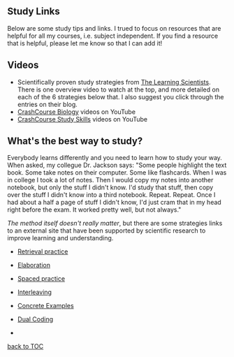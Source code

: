 Study Links
-----------

Below are some study tips and links. I trued to focus on resources that are helpful for all my courses, i.e.  subject independent. If you find a resource that is helpful, please let me know so that I can add it!

Videos
------

*   Scientifically proven study strategies from [The Learning Scientists](http://www.learningscientists.org/videos). There is one overview video to watch at the top, and more detailed on each of the 6 strategies below that. I also suggest you click through the entries on their blog.
*   [CrashCourse Biology](https://www.youtube.com/playlist?list=PL3EED4C1D684D3ADF) videos on YouTube
*   [CrashCourse Study Skills](https://www.youtube.com/playlist?list=PL8dPuuaLjXtNcAJRf3bE1IJU6nMfHj86W) videos on YouTube

What's the best way to study?
-----------------------------

Everybody learns differently and you need to learn how to study your way. When asked, my collegue Dr. Jackson says: "Some people highlight the text book. Some take notes on their computer. Some like flashcards. When I was in college I took a lot of notes. Then I would copy my notes into another notebook, but only the stuff I didn't know. I'd study that stuff, then copy over the stuff I didn't know into a third notebook. Repeat. Repeat. Once I had about a half a page of stuff I didn't know, I'd just cram that in my head right before the exam. It worked pretty well, but not always."

_The method itself doesn't really matter_, but there are some strategies links to an external site that have been supported by scientific research to improve learning and understanding.

*   [Retrieval practice](http://www.learningscientists.org/blog/2016/6/23-1)
*   [Elaboration](http://www.learningscientists.org/blog/2016/7/7-1)
*   [Spaced practice](http://www.learningscientists.org/blog/2016/7/21-1)
*   [Interleaving](http://www.learningscientists.org/blog/2016/8/11-1)
*   [Concrete Examples](http://www.learningscientists.org/blog/2016/8/25-1)
*   [Dual Coding](http://www.learningscientists.org/blog/2016/9/1-1)

*   


[back to TOC](./README.md)
